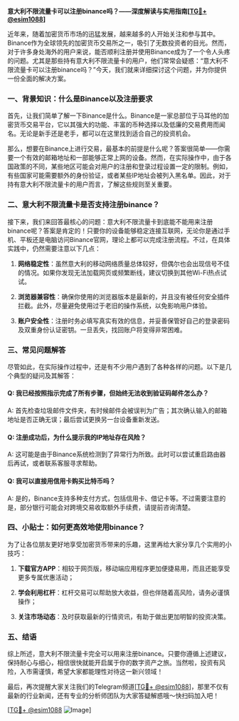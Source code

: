 **意大利不限流量卡可以注册binance吗？——深度解读与实用指南[[TG💪+ @esim1088](https://t.me/s/esim1088)]**

近年来，随着加密货币市场的迅猛发展，越来越多的人开始关注和参与其中。Binance作为全球领先的加密货币交易所之一，吸引了无数投资者的目光。然而，对于许多身处海外的用户来说，能否顺利注册并使用Binance成为了一个令人头疼的问题。尤其是那些持有意大利不限流量卡的用户，他们常常会疑惑：“意大利不限流量卡可以注册binance吗？”今天，我们就来详细探讨这个问题，并为你提供一份全面的解决方案。

### 一、背景知识：什么是Binance以及注册要求

首先，让我们简单了解一下Binance是什么。Binance是一家总部位于马耳他的加密货币交易平台，它以其强大的功能、丰富的币种选择以及低廉的交易费用而闻名。无论是新手还是老手，都可以在这里找到适合自己的投资机会。

那么，想要在Binance上进行交易，最基本的前提是什么呢？答案很简单——你需要一个有效的邮箱地址和一部能够正常上网的设备。然而，在实际操作中，由于各国政策的不同，某些地区可能会对用户的注册和登录过程设置一定的限制。例如，有些国家可能需要额外的身份验证，或者某些IP地址会被列入黑名单。因此，对于持有意大利不限流量卡的用户而言，了解这些规则至关重要。

### 二、意大利不限流量卡是否支持注册binance？

接下来，我们来回答最核心的问题：意大利不限流量卡到底能不能用来注册binance呢？答案是肯定的！只要你的设备能够稳定连接互联网，无论你是通过手机、平板还是电脑访问Binance官网，理论上都可以完成注册流程。不过，在具体实践中，仍然需要注意以下几点：

1. **网络稳定性**：虽然意大利的移动网络质量总体较好，但偶尔也会出现信号不佳的情况。如果你发现无法加载网页或频繁断线，建议切换到其他Wi-Fi热点试试。
   
2. **浏览器兼容性**：确保你使用的浏览器版本是最新的，并且没有被任何安全插件拦截。此外，尽量避免使用过于老旧的操作系统，以免影响用户体验。

3. **账户安全性**：注册时务必填写真实有效的信息，并妥善保管好自己的登录密码及双重身份认证密钥。一旦丢失，找回账户将变得非常困难。

### 三、常见问题解答

尽管如此，在实际操作过程中，还是有不少用户遇到了各种各样的问题。以下是几个典型的疑问及其解答：

#### Q: 我已经按照指示完成了所有步骤，但始终无法收到验证码邮件怎么办？
A: 首先检查垃圾邮件文件夹，有时候邮件会被误判为广告；其次确认输入的邮箱地址是否正确无误；最后尝试更换另一台设备重新发送。

#### Q: 注册成功后，为什么提示我的IP地址存在风险？
A: 这可能是由于Binance系统检测到了异常行为所致。此时可以尝试重启路由器后再试，或者联系客服寻求帮助。

#### Q: 我可以直接用信用卡购买比特币吗？
A: 是的，Binance支持多种支付方式，包括信用卡、借记卡等。不过需要注意的是，部分银行可能会对跨境交易收取额外手续费，请提前咨询清楚。

### 四、小贴士：如何更高效地使用binance？

为了让各位朋友更好地享受加密货币带来的乐趣，这里再给大家分享几个实用的小技巧：

1. **下载官方APP**：相较于网页版，移动端应用程序更加便捷易用，而且还能享受更多专属优惠活动；
   
2. **学会利用杠杆**：杠杆交易可以帮助放大收益，但也伴随着高风险，请务必谨慎操作；
   
3. **关注市场动态**：及时获取最新的行情资讯，有助于做出更加明智的投资决策。

### 五、结语

综上所述，意大利不限流量卡完全可以用来注册binance。只要你遵循上述建议，保持耐心与细心，相信很快就能开启属于你的数字资产之旅。当然啦，投资有风险，入市需谨慎，希望大家都能理性对待这一新兴领域！

最后，再次提醒大家关注我们的Telegram频道[[TG💪+ @esim1088](https://t.me/s/esim1088)]，那里不仅有最新的行业新闻，还有专业的分析师团队为大家答疑解惑哦～快扫码加入吧！

[[TG💪+ @esim1088](https://t.me/s/esim1088) ![Image](https://i.postimg.cc/4NQfJmqS/Snipaste-2025-05-13-00-14-12.png)]